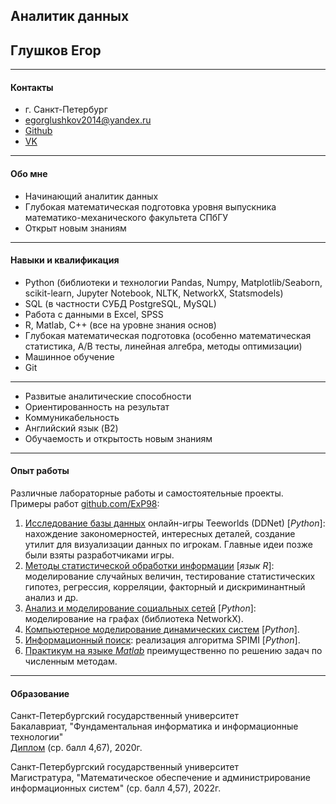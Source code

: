 ## Аналитик данных
## Глушков Егор

---
#### Контакты
- г. Санкт-Петербург
- egorglushkov2014@yandex.ru
- [Github](https://github.com/ExP98)
- [VK](https://vk.com/exp98)

---

#### Обо мне
- Начинающий аналитик данных  
- Глубокая математическая подготовка уровня выпускника математико-механического факультета СПбГУ  
- Открыт новым знаниям

---

#### Навыки и квалификация
- Python (библиотеки и технологии Pandas, Numpy, Matplotlib/Seaborn, scikit-learn, Jupyter Notebook, NLTK, NetworkX, Statsmodels)
- SQL (в частности СУБД PostgreSQL, MySQL)
- Работа с данными в Excel, SPSS 
- R, Matlab, C++ (все на уровне знания основ)
- Глубокая математическая подготовка (особенно математическая статистика, A/B тесты, линейная алгебра, методы оптимизации)
- Машинное обучение
- Git
  
---

- Развитые аналитические способности
- Ориентированность на результат
- Коммуникабельность
- Английский язык (B2)
- Обучаемость и открытость новым знаниям

---

#### Опыт работы
Различные лабораторные работы и самостоятельные проекты.
Примеры работ [github.com/ExP98](https://github.com/ExP98):
1. [Исследование базы данных](https://github.com/ExP98/Teeworlds-DDNet-Statistics) онлайн-игры Teeworlds (DDNet) [*Python*]: нахождение закономерностей, интересных деталей, создание утилит для визуализации данных по игрокам. Главные идеи позже были взяты разработчиками игры.
2. [Методы статистической обработки информации](https://github.com/ExP98/Statistical-Information-Processing-with-R) [*язык R*]: моделирование случайных величин, тестирование статистических гипотез, регрессия, корреляции, факторный и дискриминантный анализ и др.
3. [Анализ и моделирование социальных сетей](https://github.com/ExP98/DDNet_Social_graph) [*Python*]: моделирование на графах (библиотека NetworkX).
4. [Компьютерное моделирование динамических систем](https://github.com/ExP98/Computer-Modeling-of-Dynamical-Systems) [*Python*].
5. [Информационный поиск](https://github.com/ExP98/Information-Retrieval): реализация алгоритма SPIMI [*Python*].
6. [Практикум на языке *Matlab*](https://github.com/ExP98/Matlab) преимущественно по решению задач по численным методам.

---

#### Образование

Санкт-Петербургский государственный университет  
Бакалавриат, "Фундаментальная информатика и информационные технологии"  
[Диплом](https://diploma.spbu.ru/?rn=1211027&bd=19981209&h=3c0a52c77e5f45c89bbca30e02843c40&do=1) (ср. балл 4,67), 2020г.

Санкт-Петербургский государственный университет  
Магистратура, "Математическое обеспечение и администрирование информационных систем" (ср. балл 4,57), 2022г.

